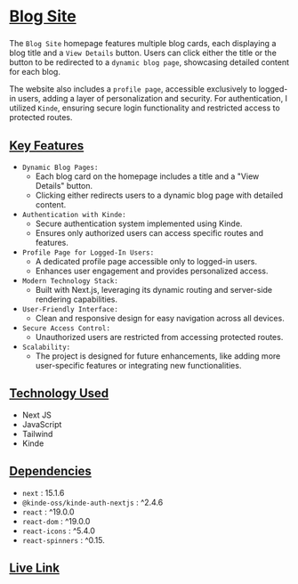 # [Blog Site](https://blog-site-next-js-six.vercel.app)
###
The `Blog Site` homepage features multiple blog cards, each displaying a blog title and a `View Details` button. Users can click either the title or the button to be redirected to a `dynamic blog page`, showcasing detailed content for each blog.

The website also includes a `profile page`, accessible exclusively to logged-in users, adding a layer of personalization and security. For authentication, I utilized `Kinde`, ensuring secure login functionality and restricted access to protected routes.


## [Key Features]()
- `Dynamic Blog Pages:`
    - Each blog card on the homepage includes a title and a "View Details" button.
    - Clicking either redirects users to a dynamic blog page with detailed content.
- `Authentication with Kinde:`
    - Secure authentication system implemented using Kinde.
    - Ensures only authorized users can access specific routes and features.
- `Profile Page for Logged-In Users:`
    - A dedicated profile page accessible only to logged-in users.
    - Enhances user engagement and provides personalized access.
- `Modern Technology Stack:`
    - Built with Next.js, leveraging its dynamic routing and server-side rendering capabilities.
- `User-Friendly Interface:`
    - Clean and responsive design for easy navigation across all devices.
- `Secure Access Control:`
    - Unauthorized users are restricted from accessing protected routes.
- `Scalability:`
    - The project is designed for future enhancements, like adding more user-specific features or integrating new functionalities.

## [Technology Used]()
- Next JS 
- JavaScript
- Tailwind
- Kinde


## [Dependencies]()
- `next` : 15.1.6
- `@kinde-oss/kinde-auth-nextjs` : ^2.4.6
- `react` : ^19.0.0
- `react-dom` : ^19.0.0
- `react-icons` : ^5.4.0
- `react-spinners` : ^0.15.

## [Live Link](https://blog-site-next-js-six.vercel.app)